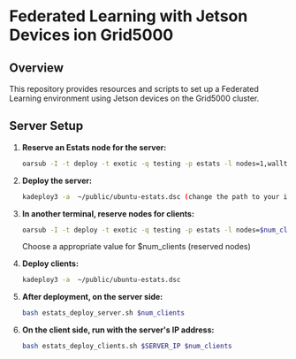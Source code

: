 # Federated Learning with Jetson Devices ion Grid5000

## Overview
This repository provides resources and scripts to set up a Federated Learning environment using Jetson devices on the Grid5000 cluster.

## Server Setup
1. **Reserve an Estats node for the server:**
    ```bash
    oarsub -I -t deploy -t exotic -q testing -p estats -l nodes=1,walltime=3
    ```

2. **Deploy the server:**
    ```bash
    kadeploy3 -a  ~/public/ubuntu-estats.dsc (change the path to your image)
    ```

3. **In another terminal, reserve nodes for clients:**
    ```bash
    oarsub -I -t deploy -t exotic -q testing -p estats -l nodes=$num_client,walltime=3
    ```
    Choose a appropriate value for $num_clients (reserved nodes)
4. **Deploy clients:**
    ```bash
    kadeploy3 -a  ~/public/ubuntu-estats.dsc
    ```

5. **After deployment, on the server side:**
     ```bash
     bash estats_deploy_server.sh $num_clients
     ```

6. **On the client side, run with the server's IP address:**
     ```bash
     bash estats_deploy_clients.sh $SERVER_IP $num_clients
     ```
